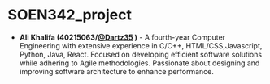 # SOEN342_project

- **Ali Khalifa (40215063/[@Dartz35](https://github.com/Dartz35) )** -
A fourth-year Computer Engineering with extensive experience in C/C++, HTML/CSS,Javascript, Python, Java, React. 
Focused on developing efficient software solutions while adhering to Agile methodologies. Passionate about designing and improving software architecture to enhance performance.
